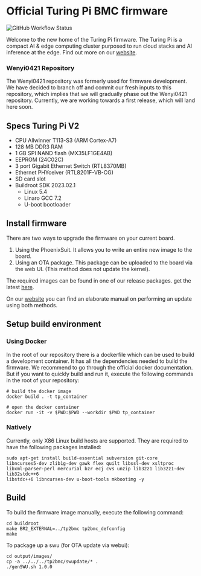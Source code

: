 # Official Turing Pi BMC firmware

![GitHub Workflow Status](https://img.shields.io/github/actions/workflow/status/turing-machines/BMC-firmware/build.yml?branch=master&style=for-the-badge)

Welcome to the new home of the Turing Pi firmware. The Turing Pi is a compact AI
& edge computing cluster purposed to run cloud stacks and AI inference at the
edge. Find out more on our [website](turingpi.com).

### Wenyi0421 Repository

The Wenyi0421 repository was formerly used for firmware development. We have
decided to branch off and commit our fresh inputs to this repository, which
implies that we will gradually phase out the Wenyi0421 repository. Currently, we
are working towards a first release, which will land here soon.

## Specs Turing Pi V2

 * CPU Allwinner T113-S3 (ARM Cortex-A7)
 * 128 MB DDR3 RAM
 * 1 GB SPI NAND flash (MX35LF1GE4AB)
 * EEPROM (24C02C)
 * 3 port Gigabit Ethernet Switch (RTL8370MB)
 * Ethernet PHYceiver (RTL8201F-VB-CG)
 * SD card slot
 * Buildroot SDK 2023.02.1
    * Linux 5.4
    * Linaro GCC 7.2
    * U-boot bootloader

## Install firmware

There are two ways to upgrade the firmware on your current board.
1. Using the PhoenixSuit. It allows you to write an entire new image to the
board.
2. Using an OTA package. This package can be uploaded to the board via the web
UI. (This method does not update the kernel).

The required images can be found in one of our release packages. get the latest
[here](https://github.com/turing-machines/BMC-firmware/releases).

On our
[website](https://help.turingpi.com/hc/en-us/articles/8686945524893-Baseboard-Management-Controller-BMC-)
you can find an elaborate manual on performing an update using both methods.

## Setup build environment

### Using Docker

In the root of our repository there is a dockerfile which can be used to build
a development container. It has all the dependencies needed to build the
firmware. We recommend to go through the official docker documentation. But if
you want to quickly build and run it, execute the following commands in the root
of your repository:

```shell
# build the docker image
docker build . -t tp_container

# open the docker container
docker run -it -v $PWD:$PWD --workdir $PWD tp_container
```

### Natively

Currently, only X86 Linux build hosts are supported. They are
required to have the following packages installed:

```shell
sudo apt-get install build-essential subversion git-core
libncurses5-dev zlib1g-dev gawk flex quilt libssl-dev xsltproc
libxml-parser-perl mercurial bzr ecj cvs unzip lib32z1 lib32z1-dev lib32stdc++6
libstdc++6 libncurses-dev u-boot-tools mkbootimg -y
```

## Build

To build the firmware image manually, execute the following command:

```shell
cd buildroot
make BR2_EXTERNAL=../tp2bmc tp2bmc_defconfig
make
```

To package up a swu (for OTA update via webui):

```shell
cd output/images/
cp -a ../../../tp2bmc/swupdate/* .
./genSWU.sh 1.0.0
```
